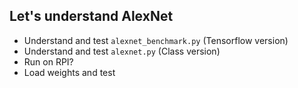 ## Let's understand AlexNet


* Understand and test `alexnet_benchmark.py` (Tensorflow version)
* Understand and test `alexnet.py`  (Class version)
* Run on RPI?
* Load weights and test
